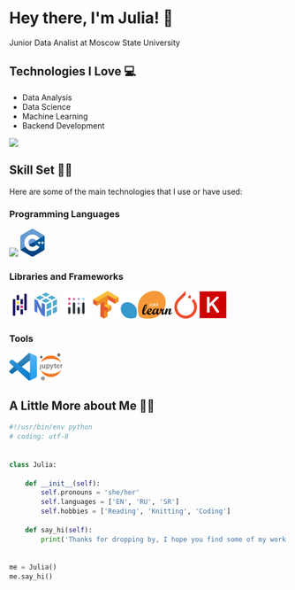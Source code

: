 # Hey there, I'm Julia! 🌷
Junior Data Analist at Moscow State University


## Technologies I Love 💻
* Data Analysis
* Data Science
* Machine Learning
* Backend Development

<div style="display: flex; flex-direction: row;">
 <img class="img" src="https://github-readme-stats.vercel.app/api/top-langs/?username=tulipwrld&theme=light&layout=compact" />
</div>


## Skill Set 💪🏻 ##
Here are some of the main technologies that I use or have used:

### Programming Languages
<img src = 'https://github.com/MarikIshtar007/MarikIshtar007/blob/master/images/python2.png' height = '50'/> <img src = 'https://github.com/tulipwrld/tulipwrld/blob/main/Icons/C%2B%2B.png' height = '50'/>

### Libraries and Frameworks
<img src = 'https://github.com/tulipwrld/tulipwrld/blob/main/Icons/Pandas.png' height = '50'/> <img src = 'https://github.com/tulipwrld/tulipwrld/blob/main/Icons/Numpy.png' height = '50'/> <img src = 'https://github.com/tulipwrld/tulipwrld/blob/main/Icons/Plotly.png' height = '50'/> <img src = 'https://github.com/tulipwrld/tulipwrld/blob/main/Icons/Tensorflow.png' height = '50'/> <img src = 'https://github.com/tulipwrld/tulipwrld/blob/main/Icons/Scikit-Learn.png' height = '50'/> <img src = 'https://github.com/tulipwrld/tulipwrld/blob/main/Icons/PyTorch.png' height = '50'/> <img src = 'https://github.com/tulipwrld/tulipwrld/blob/main/Icons/Keras.png' height = '50'/>

### Tools
<img src = 'https://github.com/tulipwrld/tulipwrld/blob/main/Icons/VS%20Code.png' height = '50'/> <img src = 'https://github.com/tulipwrld/tulipwrld/blob/main/Icons/Jupyter%20Notebook.png' height = '50'/> 


## A Little More about Me 👩🏻
```python
#!/usr/bin/env python
# coding: utf-8


class Julia:

    def __init__(self):
        self.pronouns = 'she/her'
        self.languages = ['EN', 'RU', 'SR']
        self.hobbies = ['Reading', 'Knitting', 'Coding']

    def say_hi(self):
        print('Thanks for dropping by, I hope you find some of my work interesting!')


me = Julia()
me.say_hi()
```
